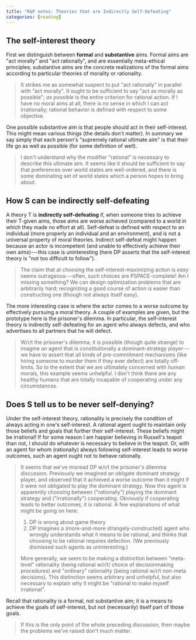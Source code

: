 ```yaml
---
title: "R&P notes: Theories that are Indirectly Self-Defeating"
categories: [reading]
---
```


## The self-interest theory

First we distinguish between __formal__ and __substantive__ aims. Formal aims
are "act morally" and "act rationally", and are essentially meta-ethical
principles; substantive aims are the concrete realizations of the formal aims
according to particular theories of morality or rationality.

> It strikes me as somewhat suspect to put "act rationally" in parallel with
> "act morally". It ought to be sufficient to say "act as morally as possible";
> _as possible_ is the entire criterion for rational action. If I have no moral
> aims at all, there is no sense in which I can act irrationally; rational
> behavior is defined with respect to some objective.

One possible substantive aim is that people should act in their self-interest.
This might mean various things (the details don't matter). In summary we say
simply that each person's "supremely rational ultimate aim" is that their life
go as well as possible (for some definition of well).

> I don't understand why the modifier "rational" is necessary to describe this
> ultimate aim. It seems like it should be sufficient to say that preferences
> over world states are well-ordered, and there is some dominating set of world
> states which a person hopes to bring about.

## How S can be indirectly self-defeating

A theory T is __indirectly self-defeating__ if, when someone tries to achieve
their T-given aims, those aims are worse achieved (compared to a world in which
they made no effort at all). Self-defeat is defined with respect to an
individual (more properly an individual and an environment), and is not a
universal property of moral theories. Indirect self-defeat might happen because
an actor is incompetent (and unable to effectively achieve their own
aims)---this case is uninteresting (here DP asserts that the self-interest
theory is "not too difficult to follow"). 

> The claim that at choosing the self-interest-maximizing action is _easy_ seems
> outrageous---often, such choices are PSPACE-complete! Am I missing
> something? We can design optimization problems that are arbitrarily hard;
> recognizing a good course of action is easier than constructing one (though
> not always itself easy).

The more interesting case is where the
actor comes to a worse outcome by effectively pursuing a moral theory. A couple
of examples are given, but the prototype here is the prisoner's dilemma. In
particular, the self-interest theory is indirectly self-defeating for an agent
who always defects, and who advertises to all partners that he will defect.

> W/r/t the prisoner's dilemma, it is possible (though quite strange) to imagine
> an agent that is constitutionally a dominant-strategy player---we have to
> assert that all kinds of pre-commitment mechanisms (like hiring someone to
> murder them if they ever defect) are totally off-limits. So to the extent that
> we are ultimately concerned with _human_ morals, this example seems unhelpful.
> I don't think there are any healthy humans that are totally incapable of
> cooperating under any circumstances.

## Does S tell us to be never self-denying?

Under the self-interest theory, rationality is precisely the condition of always
acting in one's self-interest. A rational agent ought to maintain only those
beliefs and goals that further their self-interest. These beliefs might be
irrational!  If for some reason I am happier believing in Russell's teapot than
not, I should do whatever is necessary to believe in the teapot. Or, with an
agent for whom (rationally) always following self-interest leads to worse
outcomes, such an agent ought not to behave rationally.

> It seems that we've misread DP w/r/t the prisoner's dilemma
> discussion. Previously we imagined an obligate dominant strategy player, and
> observed that it achieved a worse outcome than it might if it were not
> obligated to play the dominant strategy. Now this agent is apparently 
> choosing between ("rationally") playing the dominant strategy and
> ("irrationally") cooperating. Obviously if cooperating leads to better
> outcomes, it is rational. A few explanations of what might be going on here:
> 1. DP is wrong about game theory
> 2. DP imagines a (more-and-more strangely-constructed) agent who wrongly
>    understands what it means to be rational, and thinks that choosing to be
>    rational requires defection. (We previously dismissed such agents as
>    uninteresting.)
>
> More generally, we seem to be making a distinction between "meta-level"
> rationality (being rational w/r/t/ choice of decisionmaking procedures) and
> "ordinary" rationality (being rational w/r/t non-meta decisions). This
> distinction seems arbitrary and unhelpful, but also necessary to explain why
> it might be "rational to make myself irrational".

Recall that rationality is a formal, not substantive aim; it is a means to
achieve the goals of self-interest, but not (necessarily) itself part of those
goals.

> If this is the only point of the whole preceding discussion, then maybe the
> problems we've raised don't much matter.
